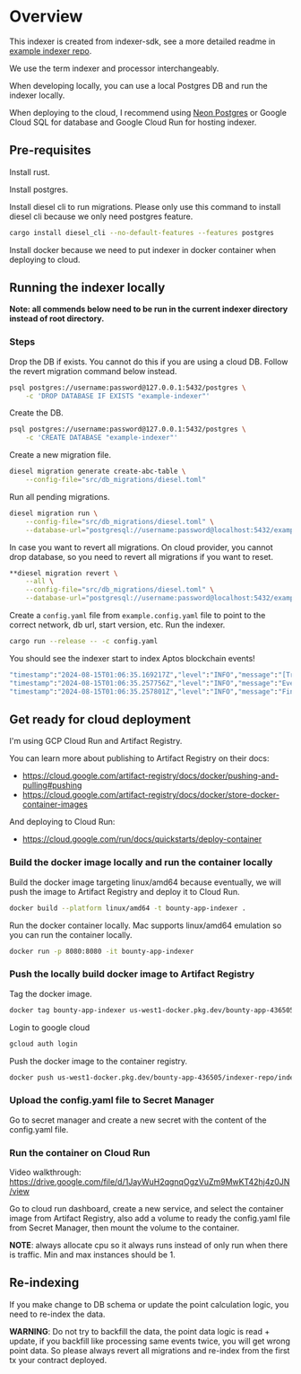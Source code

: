 # Overview

This indexer is created from indexer-sdk, see a more detailed readme in [example indexer repo](https://github.com/aptos-labs/aptos-indexer-processor-example).

We use the term indexer and processor interchangeably.

When developing locally, you can use a local Postgres DB and run the indexer locally.

When deploying to the cloud, I recommend using [Neon Postgres](https://neon.tech/) or Google Cloud SQL for database and Google Cloud Run for hosting indexer.

## Pre-requisites

Install rust.

Install postgres.

Install diesel cli to run migrations. Please only use this command to install diesel cli because we only need postgres feature.

```sh
cargo install diesel_cli --no-default-features --features postgres
```

Install docker because we need to put indexer in docker container when deploying to cloud.

## Running the indexer locally

**Note: all commends below need to be run in the current indexer directory instead of root directory.**

### Steps

Drop the DB if exists. You cannot do this if you are using a cloud DB. Follow the revert migration command below instead.

```sh
psql postgres://username:password@127.0.0.1:5432/postgres \
    -c 'DROP DATABASE IF EXISTS "example-indexer"'
```

Create the DB.

```sh
psql postgres://username:password@127.0.0.1:5432/postgres \
    -c 'CREATE DATABASE "example-indexer"'
```

Create a new migration file.

```sh
diesel migration generate create-abc-table \
    --config-file="src/db_migrations/diesel.toml"
```

Run all pending migrations.

```sh
diesel migration run \
    --config-file="src/db_migrations/diesel.toml" \
    --database-url="postgresql://username:password@localhost:5432/example-indexer"
```

In case you want to revert all migrations. On cloud provider, you cannot drop database, so you need to revert all migrations if you want to reset.

```sh
**diesel migration revert \
	--all \
	--config-file="src/db_migrations/diesel.toml" \
    --database-url="postgresql://username:password@localhost:5432/example-indexer"**
```

Create a `config.yaml` file from `example.config.yaml` file to point to the correct network, db url, start version, etc. Run the indexer.

```sh
cargo run --release -- -c config.yaml
```

You should see the indexer start to index Aptos blockchain events!

```sh
"timestamp":"2024-08-15T01:06:35.169217Z","level":"INFO","message":"[Transaction Stream] Received transactions from GRPC.","stream_address":"https://grpc.testnet.aptoslabs.com/","connection_id":"5575cb8c-61fb-498f-aaae-868d1e8773ac","start_version":0,"end_version":4999,"start_txn_timestamp_iso":"1970-01-01T00:00:00.000000000Z","end_txn_timestamp_iso":"2022-09-09T01:49:02.023089000Z","num_of_transactions":5000,"size_in_bytes":5708539,"duration_in_secs":0.310734,"tps":16078,"bytes_per_sec":18371143.80788713,"filename":"/Users/reneetso/.cargo/git/checkouts/aptos-indexer-processor-sdk-2f3940a333c8389d/e1e1bdd/rust/transaction-stream/src/transaction_stream.rs","line_number":400,"threadName":"tokio-runtime-worker","threadId":"ThreadId(6)"
"timestamp":"2024-08-15T01:06:35.257756Z","level":"INFO","message":"Events version [0, 4999] stored successfully","filename":"src/processors/events/events_storer.rs","line_number":75,"threadName":"tokio-runtime-worker","threadId":"ThreadId(10)"
"timestamp":"2024-08-15T01:06:35.257801Z","level":"INFO","message":"Finished processing events from versions [0, 4999]","filename":"src/processors/events/events_processor.rs","line_number":90,"threadName":"tokio-runtime-worker","threadId":"ThreadId(17)"
```

## Get ready for cloud deployment

I'm using GCP Cloud Run and Artifact Registry.

You can learn more about publishing to Artifact Registry on their docs:

- https://cloud.google.com/artifact-registry/docs/docker/pushing-and-pulling#pushing
- https://cloud.google.com/artifact-registry/docs/docker/store-docker-container-images

And deploying to Cloud Run:

- https://cloud.google.com/run/docs/quickstarts/deploy-container

### Build the docker image locally and run the container locally

Build the docker image targeting linux/amd64 because eventually, we will push the image to Artifact Registry and deploy it to Cloud Run.

```sh
docker build --platform linux/amd64 -t bounty-app-indexer .
```

Run the docker container locally. Mac supports linux/amd64 emulation so you can run the container locally.

```sh
docker run -p 8080:8080 -it bounty-app-indexer
```

### Push the locally build docker image to Artifact Registry

Tag the docker image.

```sh
docker tag bounty-app-indexer us-west1-docker.pkg.dev/bounty-app-436505/indexer-repo/indexer
```

Login to google cloud

```sh
gcloud auth login
```

Push the docker image to the container registry.

```sh
docker push us-west1-docker.pkg.dev/bounty-app-436505/indexer-repo/indexer
```

### Upload the config.yaml file to Secret Manager

Go to secret manager and create a new secret with the content of the config.yaml file.

### Run the container on Cloud Run

Video walkthrough: https://drive.google.com/file/d/1JayWuH2qgnqOgzVuZm9MwKT42hj4z0JN/view

Go to cloud run dashboard, create a new service, and select the container image from Artifact Registry, also add a volume to ready the config.yaml file from Secret Manager, then mount the volume to the container.

**NOTE**: always allocate cpu so it always runs instead of only run when there is traffic. Min and max instances should be 1.

## Re-indexing

If you make change to DB schema or update the point calculation logic, you need to re-index the data.

**WARNING**: Do not try to backfill the data, the point data logic is read + update, if you backfill like processing same events twice, you will get wrong point data. So please always revert all migrations and re-index from the first tx your contract deployed.
